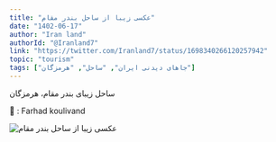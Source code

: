```yaml
---
title: "عکسی زیبا از ساحل بندر مقام"
date: "1402-06-17"
author: "Iran land"
authorId: "@Iranland7"
link: "https://twitter.com/Iranland7/status/1698340266120257942"
topic: "tourism"
tags: ["جاهای دیدنی ایران", "ساحل", "هرمزگان"]
---
```


ساحل زیبای بندر مقام، هرمزگان

📸 : Farhad koulivand

![عکسی زیبا از ساحل بندر مقام](/posts/tourism/aksi-ziba-az-sahel-bandar-mogham.webp)
